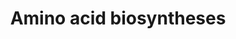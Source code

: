 ---
authors:
- Anwesha
- Eweitz
description: This event has been computationally inferred from an event that has been
  demonstrated in another species.<p>The inference is based on Ensembl Compara orthology
  projection. Briefly, reactions for which all involved PhysicalEntities (in input,
  output and catalyst) have a mapped ortholog or paralog are inferred to the other
  species. High-level events are also inferred for these events to allow for easier
  navigation.<p>Details of projection methods and parameters may be found <a href="/projection.html">here.</a><p>  Source:[http://plantreactome.gramene.org/
  Plant Reactome].
last-edited: 2021-05-26
organisms:
- Zea mays
redirect_from:
- /index.php/Pathway:WP3051
- /instance/WP3051
schema-jsonld:
- '@context': https://schema.org/
  '@id': https://wikipathways.github.io/pathways/WP3051.html
  '@type': Dataset
  creator:
    '@type': Organization
    name: WikiPathways
  description: This event has been computationally inferred from an event that has
    been demonstrated in another species.<p>The inference is based on Ensembl Compara
    orthology projection. Briefly, reactions for which all involved PhysicalEntities
    (in input, output and catalyst) have a mapped ortholog or paralog are inferred
    to the other species. High-level events are also inferred for these events to
    allow for easier navigation.<p>Details of projection methods and parameters may
    be found <a href="/projection.html">here.</a><p>  Source:[http://plantreactome.gramene.org/
    Plant Reactome].
  keywords:
  - I
  - III
  - proline biosynthesis
  - lysine biosynthesis
  - leucine biosynthesis
  - biosynthesis
  - chorismate
  - biosynthesis III
  - aspartate
  - glycine biosynthesis
  - glutamine
  - homoserine
  - S-adenosyl-L-methionine
  - threonine
  - ornithine
  - biosynthesis II
  - homocysteine
  - histidine
  - II
  - VI
  - arginine
  - methionine
  - glutamate
  - pathway
  - methionine salvage
  - isoleucine
  - phenylalanine
  - cycle
  - S-methylmethionine
  - V (from arginine)
  - alanine biosynthesis
  - beta-alanine
  - cysteine
  - (acetyl cycle)
  - biosynthesis I
  - canavanine
  - valine biosynthesis
  - biosynthesis from
  license: CC0
  name: Amino acid biosyntheses
seo: CreativeWork
title: Amino acid biosyntheses
wpid: WP3051
---